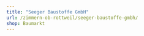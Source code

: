 ```yaml
---
title: "Seeger Baustoffe GmbH"
url: /zimmern-ob-rottweil/seeger-baustoffe-gmbh/
shop: Baumarkt
---
```

